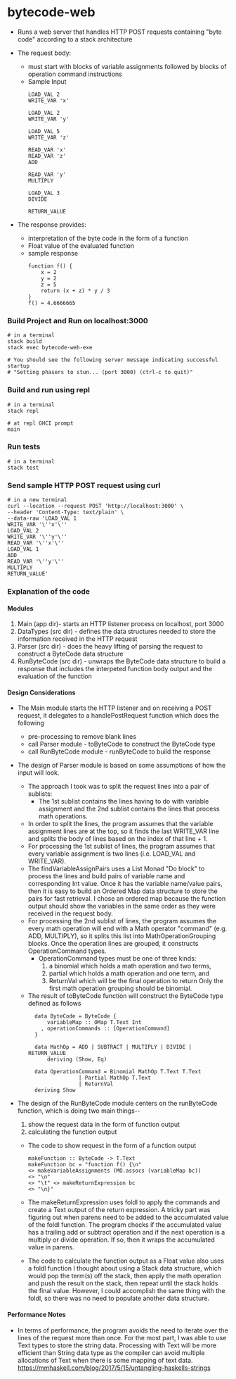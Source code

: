 # bytecode-web

- Runs a web server that handles HTTP POST requests containing "byte code" according to a stack architecture
    
- The request body:
    - must start with blocks of variable assignments followed by blocks of operation command instructions
    - Sample Input
      ```
      LOAD_VAL 2
      WRITE_VAR 'x'

      LOAD_VAL 2
      WRITE_VAR 'y'

      LOAD_VAL 5
      WRITE_VAR 'z'

      READ_VAR 'x'
      READ_VAR 'z'
      ADD

      READ_VAR 'y'
      MULTIPLY

      LOAD_VAL 3
      DIVIDE

      RETURN_VALUE
      ```
- The response provides:
  - interpretation of the byte code in the form of a function
  - Float value of the evaluated function
  - sample response
    ```
    function f() {
        x = 2
        y = 2
        z = 5
        return (x + z) * y / 3
    }
    f() = 4.6666665
    ```
### Build Project and Run on localhost:3000
```
# in a terminal
stack build
stack exec bytecode-web-exe

# You should see the following server message indicating successful startup 
# "Setting phasers to stun... (port 3000) (ctrl-c to quit)"
```

### Build and run using repl
```
# in a terminal
stack repl

# at repl GHCI prompt
main
```

### Run tests

```
# in a terminal
stack test
```

### Send sample HTTP POST request using curl
```
# in a new terminal
curl --location --request POST 'http://localhost:3000' \
--header 'Content-Type: text/plain' \
--data-raw 'LOAD_VAL 1
WRITE_VAR '\''x'\''
LOAD_VAL 2
WRITE_VAR '\''y'\''
READ_VAR '\''x'\''
LOAD_VAL 1
ADD
READ_VAR '\''y'\''
MULTIPLY
RETURN_VALUE'
```

### Explanation of the code

#### Modules
1. Main (app dir)- starts an HTTP listener process on localhost, port 3000
2. DataTypes (src dir) - defines the data structures needed to store the information received in the HTTP request
3. Parser (src dir) - does the heavy lifting of parsing the request to construct a ByteCode data structure
4. RunByteCode (src dir) - unwraps the ByteCode data structure to build a response that includes
the interpeted function body output and the evaluation of the function

#### Design Considerations
- The Main module starts the HTTP listener and on receiving a POST request, it delegates to a handlePostRequest function which does the following
    - pre-processing to remove blank lines
    - call Parser module - toByteCode to construct the ByteCode type
    - call RunByteCode module - runByteCode to build the response
- The design of Parser module is based on some assumptions of how the input will look.  
    - The approach I took was to split the request lines into a pair of sublists:
        - The 1st sublist contains the lines having to do with variable assignment and the 2nd sublist contains the lines that process math operations.
    - In order to split the lines, the program assumes that the variable assignment lines are at the top, so
      it finds the last WRITE_VAR line and splits the body of lines based on the index of that line + 1. 
    - For processing the 1st sublist of lines, the program assumes that every variable assignment is two lines (i.e. LOAD_VAL and WRITE_VAR). 
    - The findVariableAssignPairs uses a List Monad "Do block" to process the lines and build pairs
      of variable name and corresponding Int value. Once it has the variable name/value pairs, 
      then it is easy to build an Ordered Map data structure to store the pairs for fast retrieval.
      I chose an ordered map because the function output should show the variables in the same order as they
      were received in the request body.
    - For processing the 2nd sublist of lines, the program assumes the every math operation will end with 
      a Math operator "command" (e.g. ADD, MULTIPLY), so it splits this list into MathOperationGrouping blocks.
      Once the operation lines are grouped, it constructs OperationCommand types.
        - OperationCommand types must be one of three kinds:
            1) a binomial which holds a math operation and two terms,
            2) partial which holds a math operation and one term, and 
            3) ReturnVal which will be the final operation to return
      Only the first math operation grouping should be binomial.
    - The result of toByteCode function will construct the ByteCode type defined as follows
      ```
        data ByteCode = ByteCode {
            variableMap :: OMap T.Text Int
          , operationCommands :: [OperationCommand]
        }

        data MathOp = ADD | SUBTRACT | MULTIPLY | DIVIDE | RETURN_VALUE
            deriving (Show, Eq)

        data OperationCommand = Binomial MathOp T.Text T.Text
                      | Partial MathOp T.Text
                      | ReturnVal
        deriving Show

      ```  
  
- The design of the RunByteCode module centers on the runByteCode function, which is doing two main things--
    1) show the request data in the form of function output 
    2) calculating the function output 
         
    - The code to show request in the form of a function output
  
        ```
        makeFunction :: ByteCode -> T.Text
        makeFunction bc = "function f() {\n"
        <> makeVariableAssignments (MO.assocs (variableMap bc))
        <> "\n"
        <> "\t" <> makeReturnExpression bc
        <> "\n}"
       ```
    - The makeReturnExpression uses foldl to apply the commands and create a Text output of the return expression.
      A tricky part was figuring out when parens need to be added to the accumulated value of the foldl function.
      The program checks if the accumulated value has a trailing add or subtract operation and if the next
      operation is a multiply or divide operation.  If so, then it wraps the accumulated value in parens. 
    - The code to calculate the function output as a Float value also uses a foldl function
      I thought about using a Stack data structure, which would pop the term(s) off the stack, 
      then apply the math operation and push the result on the stack, then repeat until the stack holds the final value.
      However, I could accomplish the same thing with the foldl, so there was no need to populate another data structure.

#### Performance Notes
- In terms of performance, the program avoids the need to iterate over the lines of the request
  more than once.  For the most part, I was able to use Text types to store the string data.
  Processing with Text will be more efficient than String data type as the compiler can avoid multiple allocations
  of Text when there is some mapping of text data. https://mmhaskell.com/blog/2017/5/15/untangling-haskells-strings